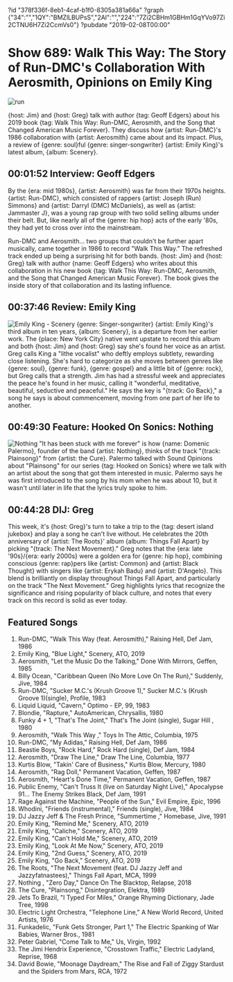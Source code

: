 ?id "378f336f-8eb1-4caf-b1f0-8305a381a66a"
?graph {"34":"","1QY":"BMZlLBUPsS","2AI":"","224":"7Zi2CBHm1GBHm1GqYVo97Zi2CTNU6H7Zi2CcmVs0"}
?pubdate "2019-02-08T00:00"

# Show 689: Walk This Way: The Story of Run-DMC's Collaboration With Aerosmith, Opinions on Emily King

![run](https://static.soundopinions.org/images/2019/walkthisway.png)

{host: Jim} and {host: Greg} talk with author {tag: Geoff Edgers} about his 2019 book {tag: Walk This Way: Run-DMC, Aerosmith, and the Song that Changed American Music Forever}. They discuss how {artist: Run-DMC}'s 1986 collaboration with {artist: Aerosmith} came about and its impact. Plus, a review of {genre: soul}ful {genre: singer-songwriter} {artist: Emily King}'s latest album, {album: Scenery}. 


## 00:01:52 Interview: Geoff Edgers

 By the {era: mid 1980s}, {artist: Aerosmith} was far from their 1970s heights. {artist: Run-DMC}, which consisted of rappers {artist: Joseph (Run) Simmons} and {artist: Darryl (DMC) McDaniels}, as well as {artist: Jammaster J}, was a young rap group with two solid selling albums under their belt. But, like nearly all of the {genre: hip hop} acts of the early '80s, they had yet to cross over into the mainstream. 

Run-DMC and Aerosmith... two groups that couldn't be further apart musically, came together in 1986 to record "Walk This Way." The refreshed track ended up being a surprising hit for both bands. {host: Jim} and {host: Greg} talk with author {name: Geoff Edgers} who writes about this collaboration in his new book {tag: Walk This Way: Run-DMC, Aerosmith, and the Song that Changed American Music Forever}. The book gives the inside story of that collaboration and its lasting influence.

## 00:37:46 Review: Emily King
![Emily King - Scenery](https://static.soundopinions.org/assets/689/1QY0.jpg)
{genre: Singer-songwriter} {artist: Emily King}'s third album in ten years, {album: Scenery}, is a departure from her earlier work. The {place: New York City} native went upstate to record this album and both {host: Jim} and {host: Greg} say she's found her voice as an artist. Greg calls King a "lithe vocalist" who deftly employs subtlety, rewarding close listening. She's hard to categorize as she moves between genres like {genre: soul}, {genre: funk}, {genre: gospel} and a little bit of {genre: rock}, but Greg calls that a strength. Jim has had a stressful week and appreciates the peace he's found in her music, calling it "wonderful, meditative, beautiful, seductive and peaceful." He says the key is "{track: Go Back}," a song he says is about commencement, moving from one part of her life to another.  

## 00:49:30 Feature: Hooked On Sonics: Nothing
![Nothing](https://static.soundopinions.org/assets/689/2AI0.jpg)
"It has been stuck with me forever" is how {name: Domenic Palermo}, founder of the band {artist: Nothing}, thinks of the track "{track: Plainsong}" from {artist: the Cure}. Palermo talked with Sound Opinions about "Plainsong" for our series {tag: Hooked on Sonics} where we talk with an artist about the song that got them interested in music. Palermo says he was first introduced to the song by his mom when he was about 10, but it wasn't until later in life that the lyrics truly spoke to him. 

## 00:44:28 DIJ: Greg
This week, it's {host: Greg}'s turn to take a trip to the {tag: desert island jukebox} and play a song he can't live without. He celebrates the 20th anniversary of {artist: The Roots}' album {album: Things Fall Apart} by picking "{track: The Next Movement}." Greg notes that the {era: late '90s}/{era: early 2000s} were a golden era for {genre: hip hop}, combining conscious {genre: rap}pers like {artist: Common} and {artist: Black Thought} with singers like {artist: Erykah Badu} and {artist: D'Angelo}. This blend is brilliantly on display throughout Things Fall Apart, and particularly on the track "The Next Movement." Greg highlights lyrics that recognize the significance and rising popularity of black culture, and notes that every track on this record is solid as ever today.



## Featured Songs
1. Run-DMC, "Walk This Way (feat. Aerosmith)," Raising Hell, Def Jam, 1986
1. Emily King, "Blue Light," Scenery, ATO, 2019
1. Aerosmith, "Let the Music Do the Talking," Done With Mirrors, Geffen, 1985
1. Billy Ocean, "Caribbean Queen (No More Love On The Run)," Suddenly, Jive, 1984
1. Run-DMC, "Sucker M.C.'s (Krush Groove 1)," Sucker M.C.'s (Krush Groove 1)(single), Profile, 1983
1. Liquid Liquid, "Cavern," Optimo - EP, 99, 1983
1. Blondie, "Rapture," AutoAmerican, Chrysallis, 1980
1. Funky 4 + 1, "That's The Joint," That's The Joint (single), Sugar Hill , 1980
1. Aerosmith, "Walk This Way ," Toys In The Attic, Columbia, 1975
1. Run-DMC, "My Adidas," Raising Hell, Def Jam, 1986
1. Beastie Boys, "Rock Hard," Rock Hard (single), Def Jam, 1984
1. Aerosmith, "Draw The Line," Draw The Line, Columbia, 1977
1. Kurtis Blow, "Takin' Care of Business," Kurtis Blow, Mercury, 1980
1. Aerosmith, "Rag Doll," Permanent Vacation, Geffen, 1987
1. Aerosmith, "Heart's Done Time," Permanent Vacation, Geffen, 1987
1. Public Enemy, "Can't Truss It (live on Saturday Night Live)," Apocalypse 91... The Enemy Strikes Black, Def Jam, 1991
1. Rage Against the Machine, "People of the Sun," Evil Empire, Epic, 1996
1. Whodini, "Friends (instrumental)," Friends (single), Jive, 1984
1. DJ Jazzy Jeff & The Fresh Prince, "Summertime ," Homebase, Jive, 1991
1. Emily King, "Remind Me," Scenery, ATO, 2019
1. Emily King, "Caliche," Scenery, ATO, 2019
1. Emily King, "Can't Hold Me," Scenery, ATO, 2019
1. Emily King, "Look At Me Now," Scenery, ATO, 2019
1. Emily King, "2nd Guess," Scenery, ATO, 2019
1. Emily King, "Go Back," Scenery, ATO, 2019
1. The Roots, "The Next Movement (feat. DJ Jazzy Jeff and Jazzyfatnastees)," Things Fall Apart, MCA, 1999
1. Nothing , "Zero Day," Dance On The Blacktop, Relapse, 2018
1. The Cure, "Plainsong," Disintegration, Elektra, 1989
1. Jets To Brazil, "I Typed For Miles," Orange Rhyming Dictionary, Jade Tree, 1998
1. Electric Light Orchestra, "Telephone Line," A New World Record, United Artists, 1976
1. Funkadelic, "Funk Gets Stronger, Part 1," The Electric Spanking of War Babies, Warner Bros., 1981
1. Peter Gabriel, "Come Talk to Me," Us, Virgin, 1992
1. The Jimi Hendrix Experience, "Crosstown Traffic," Electric Ladyland, Reprise, 1968
1. David Bowie, "Moonage Daydream," The Rise and Fall of Ziggy Stardust and the Spiders from Mars, RCA, 1972
